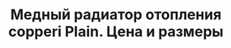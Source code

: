 ---
title: Медный радиатор отопления copperi Plain. Цена и размеры
description: Купить медный радиатор отопления copperi Plain в Москве. Цена и размеры.
layout: product
permalink: /catalog/:name

header-color: "#fce3e3"

model-title: "Plain"
model-desc: "Лаконичная форма и огромное количество цветовых сочетаний."

weight: 10
product: 1

features:
- "Материал: окрашенная сталь"
- "Цвет: любой по RAL"
- "Матовая или глянцевая окраска"
- "Подключение: боковое или нижнее"

related:
- fufel
- color
- fufel
---